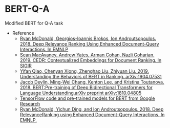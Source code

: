 # BERT-Q-A
Modified BERT for Q-A task

+ Reference
    + [Ryan McDonald, Georgios-Ioannis Brokos, Ion Androutsopoulos. 2018. Deep Relevance Ranking Using Enhanced Document-Query Interactions. In EMNLP](https://arxiv.org/abs/1809.01682)
    + [Sean MacAvaney, Andrew Yates, Arman Cohan, Nazli Goharian. 2019. CEDR: Contextualized Embeddings for Document Ranking. In SIGIR](https://arxiv.org/abs/1904.07094)
    + [Yifan Qiao, Chenyan Xiong, Zhenghao Liu, Zhiyuan Liu. 2019. Understanding the Behaviors of BERT in Ranking.	arXiv:1904.07531](https://arxiv.org/abs/1904.07531v4)
    + [Jacob Devlin, Ming-Wei Chang, Kenton Lee, and Kristina Toutanova. 2018. BERT:Pre-training of Deep Bidirectional Transformers for Language Understanding.arXiv preprint arXiv:1810.04805](https://arxiv.org/abs/1810.04805)
    + [TensorFlow code and pre-trained models for BERT from Google Research](https://github.com/google-research/bert)
    + [Ryan McDonald, Yichun Ding, and Ion Androutsopoulos. 2018. Deep RelevanceRanking using Enhanced Document-Query Interactions. In EMNLP.](https://arxiv.org/abs/1809.01682)
